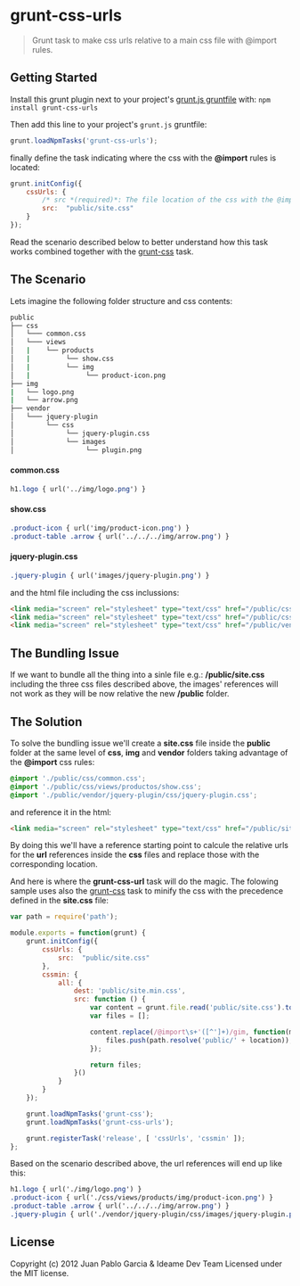 grunt-css-urls
==============

> Grunt task to make css urls relative to a main css file with @import rules.

Getting Started
---------------

Install this grunt plugin next to your project's [grunt.js gruntfile][getting_started] with: `npm install grunt-css-urls`

Then add this line to your project's `grunt.js` gruntfile:

```javascript
grunt.loadNpmTasks('grunt-css-urls');
```

finally define the task indicating where the css with the **@import** rules is located:

```javascript
grunt.initConfig({
    cssUrls: {
        /* src *(required)*: The file location of the css with the @import rules. */
        src:  "public/site.css"
    }
});
```
Read the scenario described below to better understand how this task works combined together with the [grunt-css][grunt_css] task.

The Scenario
------------

Lets imagine the following folder structure and css contents:

```bash
public
├── css
│   └─── common.css
│   └─── views
│   |    └── products
│   |         └── show.css
│   |         └── img
│   |              └── product-icon.png
├── img
|   └── logo.png
|   └── arrow.png
├── vendor
│   └─── jquery-plugin
│        └── css
│             └── jquery-plugin.css
│             └── images
│                  └── plugin.png
```

#### common.css
```css
h1.logo { url('../img/logo.png') }
```

#### show.css
```css
.product-icon { url('img/product-icon.png') }
.product-table .arrow { url('../../../img/arrow.png') }
```

#### jquery-plugin.css
```css
.jquery-plugin { url('images/jquery-plugin.png') }
```

and the html file including the css inclussions:

```html
<link media="screen" rel="stylesheet" type="text/css" href="/public/css/common.css">
<link media="screen" rel="stylesheet" type="text/css" href="/public/css/views/productos/show.css">
<link media="screen" rel="stylesheet" type="text/css" href="/public/vendor/jquery-plugin/css/jquery-plugin.css">
```

## The Bundling Issue

If we want to bundle all the thing into a sinle file e.g.: **/public/site.css** including the three css files described
above, the images' references will not work as they will be now relative the new **/public** folder.

## The Solution

To solve the bundling issue we'll create a **site.css** file inside the **public** folder at the same level
of **css**, **img** and **vendor** folders taking advantage of the **@import** css rules:

```css
@import './public/css/common.css';
@import './public/css/views/productos/show.css';
@import './public/vendor/jquery-plugin/css/jquery-plugin.css';
```

and reference it in the html:

```html
<link media="screen" rel="stylesheet" type="text/css" href="/public/site.css">
```

By doing this we'll have a reference starting point to calcule the relative urls for the **url** references
inside the **css** files and replace those with the corresponding location.

And here is where the **grunt-css-url** task will do the magic. The folowing sample uses also the [grunt-css][grunt_css]
task to minify the css with the precedence defined in the **site.css** file:

```javascript
var path = require('path');

module.exports = function(grunt) {
    grunt.initConfig({
        cssUrls: {
            src:  "public/site.css"
        },
        cssmin: {
            all: {
                dest: 'public/site.min.css',
                src: function () {
                    var content = grunt.file.read('public/site.css').toString();
                    var files = [];

                    content.replace(/@import\s+'([^']+)/gim, function(match, location, a) {
                        files.push(path.resolve('public/' + location));
                    });

                    return files;
                }()
            }
        }
    });

    grunt.loadNpmTasks('grunt-css');
    grunt.loadNpmTasks('grunt-css-urls');

    grunt.registerTask('release', [ 'cssUrls', 'cssmin' ]);
};
```
Based on the scenario described above, the url references will end up like this:

```css
h1.logo { url('./img/logo.png') }
.product-icon { url('./css/views/products/img/product-icon.png') }
.product-table .arrow { url('../../../img/arrow.png') }
.jquery-plugin { url('./vendor/jquery-plugin/css/images/jquery-plugin.png') }
```

[grunt]: https://github.com/cowboy/grunt
[getting_started]: https://github.com/cowboy/grunt/blob/master/docs/getting_started.md
[grunt_css]: https://github.com/jzaefferer/grunt-css

License
-------

Copyright (c) 2012 Juan Pablo Garcia & Ideame Dev Team
Licensed under the MIT license.
